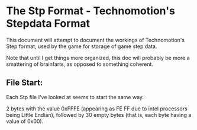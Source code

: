 # The Stp Format - Technomotion's Stepdata Format 
This document will attempt to document the workings of Technomotion's
Step format, used by the game for storage of game step data.

Note that until I get things more organized, this doc will probably be
more a smattering of brainfarts, as opposed to something coherent.


## File Start:
Each Stp file I've looked at seems to start the same way.

2 bytes with the value 0xFFFE (appearing as FE FF due to intel processors being Little Endian),
followed by 30 empty bytes (that is, each byte having a value of 0x00).

